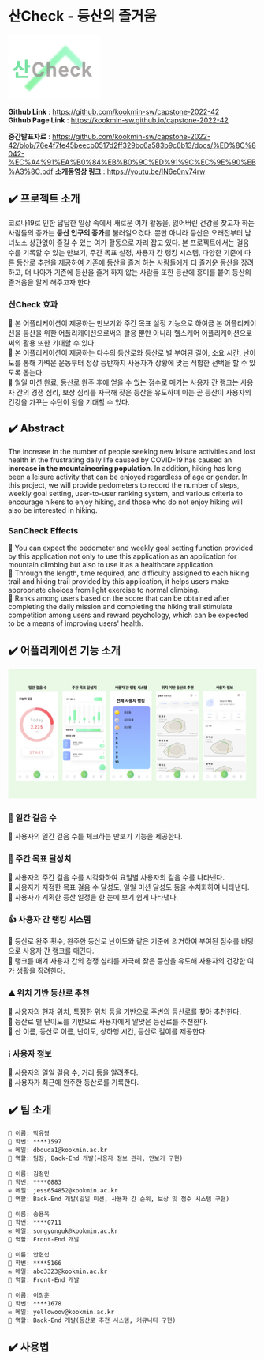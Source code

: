 <h1>산Check - 등산의 즐거움</h1>

![로고](./images/logo.PNG)  

**Github Link** : https://github.com/kookmin-sw/capstone-2022-42  
**Github Page Link** : https://kookmin-sw.github.io/capstone-2022-42

**중간발표자료** : https://github.com/kookmin-sw/capstone-2022-42/blob/76e4f7fe45beecb0517d2ff329bc6a583b9c6b13/docs/%ED%8C%8042-%EC%A4%91%EA%B0%84%EB%B0%9C%ED%91%9C%EC%9E%90%EB%A3%8C.pdf
**소개동영상 링크** : https://youtu.be/IN6e0nv74rw

<h2>✔️ 프로젝트 소개</h2>
코로나19로 인한 답답한 일상 속에서 새로운 여가 활동을, 잃어버린 건강을 찾고자 하는 사람들의 증가는 <b>등산 인구의 증가</b>를 불러일으켰다. 뿐만 아니라 등산은 오래전부터 남녀노소 상관없이 즐길 수 있는 여가 활동으로 자리 잡고 있다.
본 프로젝트에서는 걸음 수를 기록할 수 있는 만보기, 주간 목표 설정, 사용자 간 랭킹 시스템, 다양한 기준에 따른 등산로 추천을 제공하여 기존에 등산을 즐겨 하는 사람들에게 더 즐거운 등산을 장려하고, 더 나아가 기존에 등산을 즐겨 하지 않는 사람들 또한 등산에 흥미를 붙여 등산의 즐거움을 알게 해주고자 한다.

<h3>산Check 효과</h3> 
🔸 본 어플리케이션이 제공하는 만보기와 주간 목표 설정 기능으로 하여금 본 어플리케이션을 등산을 위한 어플리케이션으로써의 활용 뿐만 아니라 헬스케어 어플리케이션으로써의 활용 또한 기대할 수 있다.<br>
🔸 본 어플리케이션이 제공하는 다수의 등산로와 등산로 별 부여된 길이, 소요 시간, 난이도를 통해 가벼운 운동부터 정상 등반까지 사용자가 상황에 맞는 적합한 선택을 할 수 있도록 돕는다.<br>
🔸 일일 미션 완료, 등산로 완주 후에 얻을 수 있는 점수로 매기는 사용자 간 랭크는 사용자 간의 경쟁 심리, 보상 심리를 자극해 잦은 등산을 유도하며 이는 곧 등산이 사용자의 건강을 가꾸는 수단이 됨을 기대할 수 있다.<br>

<h2>✔️ Abstract</h2>
The increase in the number of people seeking new leisure activities and lost health in the frustrating daily life caused by COVID-19 has caused an <b>increase in the mountaineering population</b>. In addition, hiking has long been a leisure activity that can be enjoyed regardless of age or gender.
In this project, we will provide pedometers to record the number of steps, weekly goal setting, user-to-user ranking system, and various criteria to encourage hikers to enjoy hiking, and those who do not enjoy hiking will also be interested in hiking.

<h3>SanCheck Effects</h3>
🔸 You can expect the pedometer and weekly goal setting function provided by this application not only to use this application as an application for mountain climbing but also to use it as a healthcare application.<br>
🔸 Through the length, time required, and difficulty assigned to each hiking trail and hiking trail provided by this application, it helps users make appropriate choices from light exercise to normal climbing.<br>
🔸 Ranks among users based on the score that can be obtained after completing the daily mission and completing the hiking trail stimulate competition among users and reward psychology, which can be expected to be a means of improving users' health.<br>

<h2>✔️ 어플리케이션 기능 소개</h2>
  
![소개](./images/intro.png)  

<h3>🚶 일간 걸음 수</h3>
🔸 사용자의 일간 걸음 수를 체크하는 만보기 기능을 제공한다.
<h3>📑 주간 목표 달성치</h3>
🔸 사용자의 주간 걸음 수를 시각화하여 요일별 사용자의 걸음 수를 나타낸다.<br>
🔸 사용자가 지정한 목표 걸음 수 달성도, 일일 미션 달성도 등을 수치화하여 나타낸다.<br>
🔸 사용자가 계획한 등산 일정을 한 눈에 보기 쉽게 나타낸다.
<h3>👍 사용자 간 랭킹 시스템</h3>
🔸 등산로 완주 횟수, 완주한 등산로 난이도와 같은 기준에 의거하여 부여된 점수를 바탕으로 사용자 간 랭크를 매긴다.<br>
🔸 랭크를 매겨 사용자 간의 경쟁 심리를 자극해 잦은 등산을 유도해 사용자의 건강한 여가 생활을 장려한다.
<h3>⛰️ 위치 기반 등산로 추천</h3>
🔸 사용자의 현재 위치, 특정한 위치 등을 기반으로 주변의 등산로를 찾아 추천한다.<br>
🔸 등산로 별 난이도를 기반으로 사용자에게 알맞은 등산로를 추천한다.<br>
🔸 산 이름, 등산로 이름, 난이도, 상하행 시간, 등산로 길이를 제공한다.
<h3>ℹ️ 사용자 정보</h3>
🔸 사용자의 일일 걸음 수, 거리 등을 알려준다.<br>
🔸 사용자가 최근에 완주한 등산로를 기록한다.

<h2>✔️ 팀 소개</h2>  

```  
📛 이름: 박유영
🔖 학번: ****1597
✉️ 메일: dbduda1@kookmin.ac.kr
📌 역할: 팀장, Back-End 개발(사용자 정보 관리, 만보기 구현)
```  
```
📛 이름: 김정민
🔖 학번: ****0883
✉️ 메일: jess654852@kookmin.ac.kr
📌 역할: Back-End 개발(일일 미션, 사용자 간 순위, 보상 및 점수 시스템 구현)
```
```
📛 이름: 송용욱
🔖 학번: ****0711
✉️ 메일: songyonguk@kookmin.ac.kr
📌 역할: Front-End 개발
```
```
📛 이름: 안현섭
🔖 학번: ****5166
✉️ 메일: abo3323@kookmin.ac.kr
📌 역할: Front-End 개발
```
```
📛 이름: 이정훈
🔖 학번: ****1678
✉️ 메일: yellowoov@kookmin.ac.kr
📌 역할: Back-End 개발(등산로 추천 시스템, 커뮤니티 구현)
```
<h2>✔️ 사용법</h2>  
